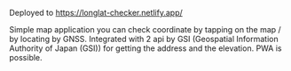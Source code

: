 Deployed to
https://longlat-checker.netlify.app/

Simple map application you can check coordinate by tapping on the map / by locating by GNSS. 
Integrated with 2 api by GSI (Geospatial Information Authority of Japan (GSI)) for getting the address and the elevation. 
PWA is possible. 
